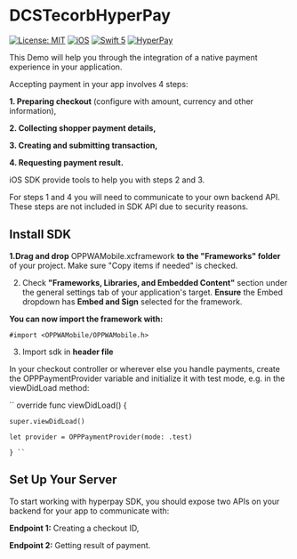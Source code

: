 # DCSTecorbHyperPay

[![License: MIT](https://img.shields.io/badge/license-MIT-green.svg?style=flat)]()
[![iOS](https://img.shields.io/badge/Platform-iOS-purpel.svg?style=flat)](https://developer.apple.com/ios/)
[![Swift 5](https://img.shields.io/badge/Swift-5.7-orange.svg?style=flat)](https://developer.apple.com/swift/)
[![HyperPay](https://img.shields.io/badge/HyperPay-red.svg?style=flat)](https://www.hyperpay.com/en/integration-guides/)


This Demo will help you through the integration of a native payment experience in your application.

Accepting payment in your app involves 4 steps:

**1. Preparing checkout** (configure with amount, currency and other information),

**2. Collecting shopper payment details,**

**3. Creating and submitting transaction,**

**4. Requesting payment result.**

iOS SDK provide tools to help you with steps 2 and 3.

For steps 1 and 4 you will need to communicate to your own backend API. These steps are not included in SDK API due to security reasons.

## Install SDK

**1.Drag and drop** OPPWAMobile.xcframework **to the "Frameworks" folder** of your project.
Make sure "Copy items if needed" is checked.

2. Check **"Frameworks, Libraries, and Embedded Content"** section under the general settings tab of your application's target. **Ensure** the Embed dropdown has **Embed and Sign** selected for the framework.


**You can now import the framework with:**

``#import <OPPWAMobile/OPPWAMobile.h>``

3. Import sdk in **header file**

In your checkout controller or wherever else you handle payments, create the OPPPaymentProvider variable and initialize it with test mode, e.g. in the viewDidLoad method:

`` override func viewDidLoad() {

    super.viewDidLoad()
    
    let provider = OPPPaymentProvider(mode: .test)
    
    } ``


## Set Up Your Server

To start working with hyperpay SDK, you should expose two APIs on your backend for your app to communicate with:

**Endpoint 1:** Creating a checkout ID,

**Endpoint 2:** Getting result of payment.




